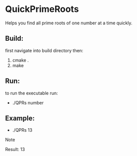 # QuickPrimeRoots

Helps you find all prime roots of one number at a time quickly.

## Build:
first navigate into build directory then:

  1. cmake .
  2. make

## Run:
to run the executable run:

  - ./QPRs number

## Example:

  - ./QPRs 13

> [!NOTE]
> Result: 13
